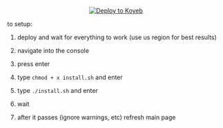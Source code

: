 <p align="center">
  <a href="https://app.koyeb.com/deploy?name=ultrav&type=git&repository=orangejuiceplz%2Fultrav&branch=master&builder=buildpack®ions=was&env%5B%5D=&ports=8000%3Bhttp%3B%2F">
    <img src="https://www.koyeb.com/static/images/deploy/button.svg" alt="Deploy to Koyeb" />
  </a>
</p>

to setup:

1. deploy and wait for everything to work (use us region for best results)

2. navigate into the console

3. press enter

4. type `chmod + x install.sh` and enter

5. type `./install.sh` and enter

6. wait

7. after it passes (ignore warnings, etc) refresh main page
